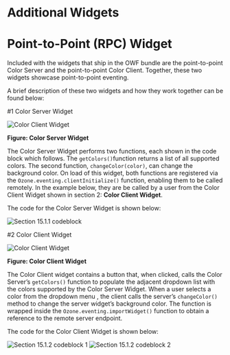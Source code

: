#  Additional Widgets
#   Point-to-Point (RPC) Widget

Included with the widgets that ship in the OWF bundle are the point-to-point Color Server and the point-to-point Color Client. Together, these two widgets showcase point-to-point eventing.

A brief description of these two widgets and how they work together can be found below:

#1   Color Server Widget

![Color Client Widget](https://github.com/ozoneplatform/owf/wiki/OWFImages/OWF7/color_server_widget.png)

**Figure: Color Server Widget**

The Color Server Widget performs two functions, each shown in the code block which follows. The `getColors()`function returns a list of all supported colors. The second function, `changeColor(color)`, can change the background color. On load of this widget, both functions are registered via the `Ozone.eventing.clientInitialize()` function, enabling them to be called remotely. In the example below, they are be called by a user from the Color Client Widget shown in section 2: **Color Client Widget**.

The code for the Color Server Widget is shown below:

![Section 15.1.1 codeblock](https://github.com/ozoneplatform/owf/wiki/OWFImages/OWF7/dev_guide_15.1.1_codeblock.png)

#2   Color Client Widget

![Color Client Widget](https://github.com/ozoneplatform/owf/wiki/OWFImages/OWF7/color_client_widget.png)

**Figure: Color Client Widget**

The Color Client widget contains a button that, when clicked, calls the Color Server’s `getColors()` function to populate the adjacent dropdown list with the colors supported by the Color Server Widget. When a user selects a color from the dropdown menu , the client calls the server’s `changeColor()` method to change the server widget’s background color. The function is wrapped inside the `Ozone.eventing.importWidget()` function to obtain a reference to the remote server endpoint.

The code for the Color Client Widget is shown below:

![Section 15.1.2 codeblock 1](https://github.com/ozoneplatform/owf/wiki/OWFImages/OWF7/dev_guide_15.1.2_codeblock_1.png)
![Section 15.1.2 codeblock 2](https://github.com/ozoneplatform/owf/wiki/OWFImages/OWF7/dev_guide_15.1.2_codeblock_2.png)